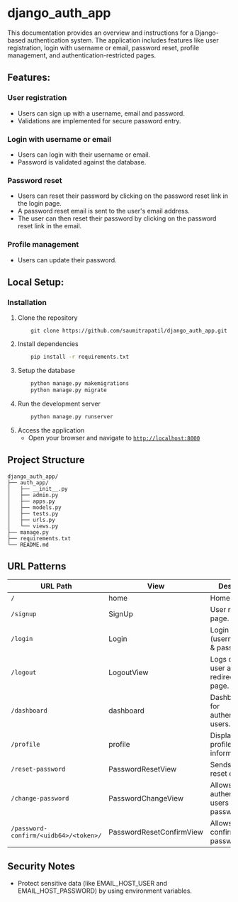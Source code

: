 # django_auth_app

This documentation provides an overview and instructions for a Django-based authentication system. The application includes features like user registration, login with username or email, password reset, profile management, and authentication-restricted pages.

## Features:
### User registration
- Users can sign up with a username, email and password.
- Validations are implemented for secure password entry.

### Login with username or email
- Users can login with their username or email.
- Password is validated against the database.

### Password reset
- Users can reset their password by clicking on the password reset link in the login page.
- A password reset email is sent to the user's email address.
- The user can then reset their password by clicking on the password reset link in the email.

### Profile management
- Users can update their password.

## Local Setup:

### Installation
1. Clone the repository
    ```
        git clone https://github.com/saumitrapatil/django_auth_app.git
    ```
2. Install dependencies
    ```bash
        pip install -r requirements.txt
    ```
3. Setup the database
    ```bash
        python manage.py makemigrations
        python manage.py migrate
    ```
4. Run the development server
    ```bash
        python manage.py runserver
    ```
5. Access the application
    - Open your browser and navigate to [`http://localhost:8000`](http://localhost:8000)

## Project Structure
```
django_auth_app/
├── auth_app/
│   ├── __init__.py
│   ├── admin.py
│   ├── apps.py
│   ├── models.py
│   ├── tests.py
│   ├── urls.py
│   └── views.py
├── manage.py
├── requirements.txt
└── README.md
``` 

## URL Patterns
URL Path | View | Description
--------- | ---- | -----------
`/` | home | Home page.
`/signup` | SignUp | User registration page.
`/login` | Login | Login page (username/email & password).
`/logout` | LogoutView | Logs out the user and redirects to login page.
`/dashboard` | dashboard | Dashboard page for authenticated users.
`/profile` | profile | Displays user profile information.
`/reset-password` | PasswordResetView | Sends password reset email.
`/change-password` | PasswordChangeView | Allows authenticated users to change passwords.
`/password-confirm/<uidb64>/<token>/` | PasswordResetConfirmView | Allows users to confirm password reset.

## Security Notes
- Protect sensitive data (like EMAIL_HOST_USER and EMAIL_HOST_PASSWORD) by using environment variables.
